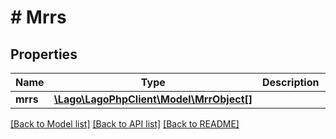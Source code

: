 # # Mrrs

## Properties

Name | Type | Description | Notes
------------ | ------------- | ------------- | -------------
**mrrs** | [**\Lago\LagoPhpClient\Model\MrrObject[]**](MrrObject.md) |  |

[[Back to Model list]](../../README.md#models) [[Back to API list]](../../README.md#endpoints) [[Back to README]](../../README.md)
